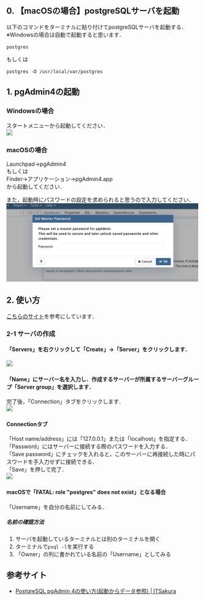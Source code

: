 ## 0. 【macOSの場合】postgreSQLサーバを起動
以下のコマンドをターミナルに貼り付けてpostgreSQLサーバを起動する．  
※Windowsの場合は自動で起動すると思います．　　
```
postgres
```
もしくは  
```
postgres -D /usr/local/var/postgres
```

## 1. pgAdmin4の起動
### Windowsの場合
スタートメニューから起動してください．  
![](https://itsakura.com/wp-content/uploads/2019/03/pgadmin4-db-create1.png)  
### macOSの場合
Launchpad->pgAdmin4  
もしくは  
Finder->アプリケーション->pgAdmin4.app  
から起動してください．  
  
また，起動時にパスワードの設定を求められると思うので入力してください．  
<img src="https://github.com/temp176/database-handson-document/blob/master/image/pgadmin-password.png" width="500">

## 2. 使い方
[こちらのサイト](https://itsakura.com/pgadmin4-db-create)を参考にしています．
### 2-1 サーバの作成
#### 「Servers」を右クリックして「Create」->「Server」をクリックします．  
<img src="https://itsakura.com/wp-content/uploads/2019/03/pgadmin4-db-create2.png" width="500">
  
#### 「Name」にサーバー名を入力し．作成するサーバーが所属するサーバーグループ「Server group」を選択します．  
完了後，「Connection」タブをクリックします．  
<img src="https://itsakura.com/wp-content/uploads/2019/03/pgadmin4-db-create3.png" width="500">
 
#### Connectionタブ
「Host name/address」には「127.0.0.1」または「localhost」を指定する．  
「Password」にはサーバーに接続する際のパスワードを入力する．  
「Save password」にチェックを入れると，このサーバーに再接続した時にパスワードを手入力せずに接続できる．  
「Save」を押して完了．  
<img src="https://itsakura.com/wp-content/uploads/2019/03/pgadmin4-db-create4.png" width="500">

#### macOSで「FATAL: role "postgres" does not exist」となる場合  
「Username」を自分の名前にしてみる．  
  
##### 名前の確認方法
1. サーバを起動しているターミナルとは別のターミナルを開く
2. ターミナルで```psql -l```を実行する
3. 「Owner」の列に書かれている名前の「Username」としてみる



## 参考サイト
* [PostgreSQL pgAdmin 4の使い方(起動からデータ参照) | ITSakura](https://itsakura.com/pgadmin4-db-create)

